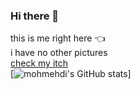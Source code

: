 ### Hi there 👋  
this is me right here 👈  
i have no other pictures  
[check my itch](mohmehdi.itch.io/)  
[![mohmehdi's GitHub stats](https://github-readme-stats.vercel.app/api?username=mohmehdi&show_icons=true&theme=dark)]
